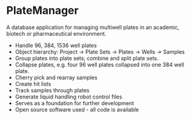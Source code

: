 # PlateManager

A database application for managing multiwell plates in an academic, biotech or pharmaceutical environment.

* Handle 96, 384, 1536 well plates
* Object hierarchy: Project -> Plate Sets -> Plates -> Wells -> Samples
* Group plates into plate sets; combine and split plate sets.
* Collapse plates, e.g. four 96 well plates collapsed into one 384 well plate.
* Cherry pick and rearray samples
* Create hit lists
* Track samples through plates
* Generate liquid handling robot control files
* Serves as a foundation for further development
* Open source software used - all code is available

